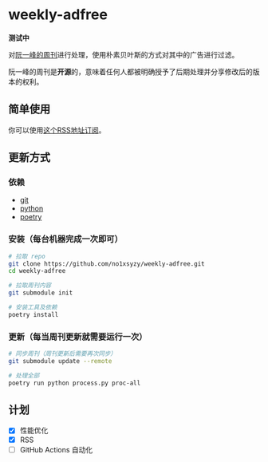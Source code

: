 # weekly-adfree

**测试中**

对[阮一峰的周刊](https://github.com/ruanyf/weekly)进行处理，使用朴素贝叶斯的方式对其中的广告进行过滤。

阮一峰的周刊是**开源**的，意味着任何人都被明确授予了后期处理并分享修改后的版本的权利。

## 简单使用

你可以使用[这个RSS地址订阅](https://github.com/no1xsyzy/weekly-adfree/raw/master/rss.xml)。

## 更新方式

### 依赖
  - [git](https://git-scm.com/)
  - [python](https://www.python.org/)
  - [poetry](https://python-poetry.org/)

### 安装（每台机器完成一次即可）
```bash
# 拉取 repo
git clone https://github.com/no1xsyzy/weekly-adfree.git
cd weekly-adfree

# 拉取周刊内容
git submodule init

# 安装工具及依赖
poetry install
```

### 更新（每当周刊更新就需要运行一次）
```bash
# 同步周刊（周刊更新后需要再次同步）
git submodule update --remote

# 处理全部
poetry run python process.py proc-all
```

## 计划
- [x] 性能优化
- [x] RSS
- [ ] GitHub Actions 自动化
